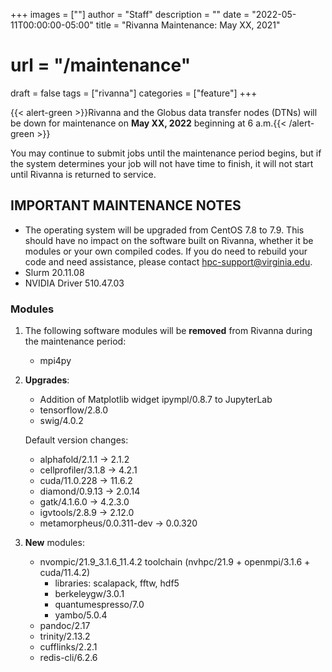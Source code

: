 +++
images = [""]
author = "Staff"
description = ""
date = "2022-05-11T00:00:00-05:00"
title = "Rivanna Maintenance: May XX, 2021"
# url = "/maintenance"
draft = false
tags = ["rivanna"]
categories = ["feature"]
+++

{{< alert-green >}}Rivanna and the Globus data transfer nodes (DTNs) will be down for maintenance on <strong>May XX, 2022</strong> beginning at 6 a.m.{{< /alert-green >}}

You may continue to submit jobs until the maintenance period begins, but if the system determines your job will not have time to finish, it will not start until Rivanna is returned to service.

## IMPORTANT MAINTENANCE NOTES

- The operating system will be upgraded from CentOS 7.8 to 7.9. This should have no impact on the software built on Rivanna, whether it be modules or your own compiled codes. If you do need to rebuild your code and need assistance, please contact hpc-support@virginia.edu.
- Slurm 20.11.08
- NVIDIA Driver 510.47.03

### Modules

1. The following software modules will be **removed** from Rivanna during the maintenance period:
   - mpi4py

2. **Upgrades**:
    - Addition of Matplotlib widget ipympl/0.8.7 to JupyterLab
    - tensorflow/2.8.0
    - swig/4.0.2

   Default version changes:
    - alphafold/2.1.1 &rarr; 2.1.2
    - cellprofiler/3.1.8 &rarr; 4.2.1
    - cuda/11.0.228 &rarr; 11.6.2
    - diamond/0.9.13 &rarr; 2.0.14
    - gatk/4.1.6.0 &rarr; 4.2.3.0
    - igvtools/2.8.9 &rarr; 2.12.0
    - metamorpheus/0.0.311-dev &rarr; 0.0.320

3. **New** modules:
    - nvompic/21.9_3.1.6_11.4.2 toolchain (nvhpc/21.9 + openmpi/3.1.6 + cuda/11.4.2)
        - libraries: scalapack, fftw, hdf5
        - berkeleygw/3.0.1
        - quantumespresso/7.0
        - yambo/5.0.4
    - pandoc/2.17
    - trinity/2.13.2
    - cufflinks/2.2.1
    - redis-cli/6.2.6

